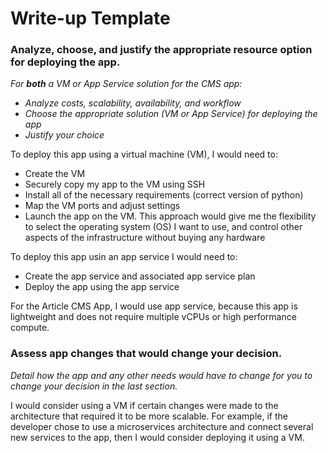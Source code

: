 # Write-up Template

### Analyze, choose, and justify the appropriate resource option for deploying the app.

*For **both** a VM or App Service solution for the CMS app:*
- *Analyze costs, scalability, availability, and workflow*
- *Choose the appropriate solution (VM or App Service) for deploying the app*
- *Justify your choice*

To deploy this app using a virtual machine (VM), I would need to:
- Create the VM
- Securely copy my app to the VM using SSH
- Install all of the necessary requirements (correct version of python)
- Map the VM ports and adjust settings
- Launch the app on the VM.
This approach would give me the flexibility to select the operating system (OS) I want to use, and control other aspects of the infrastructure without buying any hardware

To deploy this app usin an app service I would need to:
- Create the app service and associated app service plan
- Deploy the app using the app service

For the Article CMS App, I would use app service, because this app is lightweight and does not require multiple vCPUs or high performance compute. 

### Assess app changes that would change your decision.

*Detail how the app and any other needs would have to change for you to change your decision in the last section.* 

I would consider using a VM if certain changes were made to the architecture that required it to be more scalable. For example, if the developer chose to use a microservices architecture and connect several new services to the app, then I would consider deploying it using a VM.